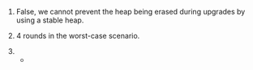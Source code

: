 1. False, we cannot prevent the heap being erased during upgrades by using a stable heap.

2. 4 rounds in the worst-case scenario.

3. -
